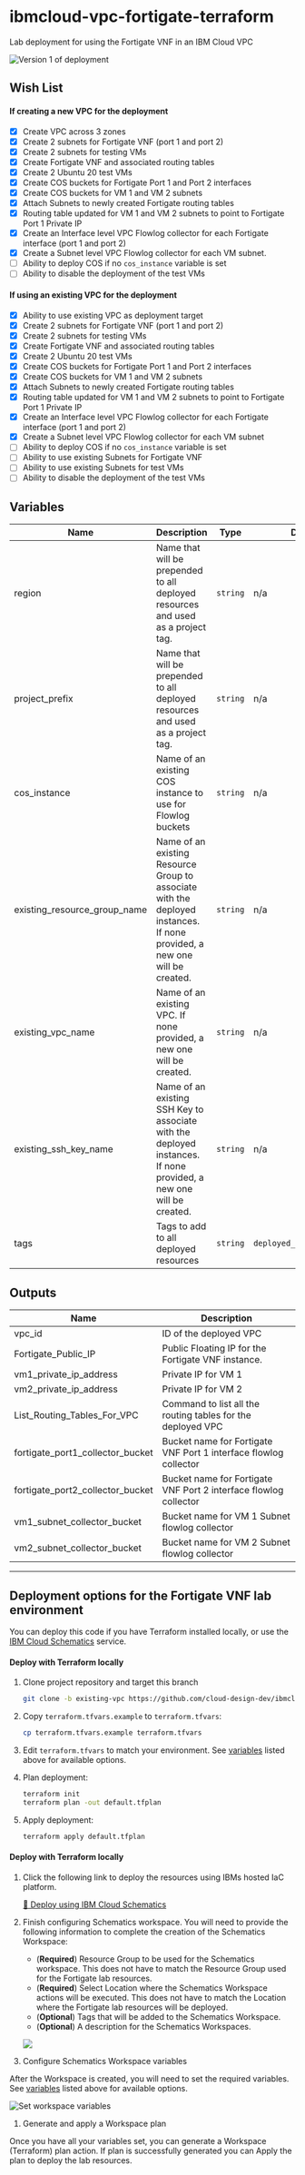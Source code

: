 # ibmcloud-vpc-fortigate-terraform
Lab deployment for using the Fortigate VNF in an IBM Cloud VPC

![Version 1 of deployment](https://dsc.cloud/quickshare/fortigate-single-zone-v1.png)

## Wish List

#### If creating a new VPC for the deployment

- [x] Create VPC across 3 zones
- [x] Create 2 subnets for Fortigate VNF (port 1 and port 2)
- [x] Create 2 subnets for testing VMs
- [x] Create Fortigate VNF and associated routing tables 
- [x] Create 2 Ubuntu 20 test VMs
- [x] Create COS buckets for Fortigate Port 1 and Port 2 interfaces
- [x] Create COS buckets for VM 1 and VM 2 subnets
- [x] Attach Subnets to newly created Fortigate routing tables
- [x] Routing table updated for VM 1 and VM 2 subnets to point to Fortigate Port 1 Private IP
- [x] Create an Interface level VPC Flowlog collector for each Fortigate interface (port 1 and port 2)
- [x] Create a Subnet level VPC Flowlog collector for each VM subnet.
- [ ] Ability to deploy COS if no `cos_instance` variable is set 
- [ ] Ability to disable the deployment of the test VMs

#### If using an existing VPC for the deployment

- [x] Ability to use existing VPC as deployment target
- [x] Create 2 subnets for Fortigate VNF (port 1 and port 2)
- [x] Create 2 subnets for testing VMs
- [x] Create Fortigate VNF and associated routing tables 
- [x] Create 2 Ubuntu 20 test VMs
- [x] Create COS buckets for Fortigate Port 1 and Port 2 interfaces
- [x] Create COS buckets for VM 1 and VM 2 subnets
- [x] Attach Subnets to newly created Fortigate routing tables
- [x] Routing table updated for VM 1 and VM 2 subnets to point to Fortigate Port 1 Private IP
- [x] Create an Interface level VPC Flowlog collector for each Fortigate interface (port 1 and port 2)
- [x] Create a Subnet level VPC Flowlog collector for each VM subnet
- [ ] Ability to deploy COS if no `cos_instance` variable is set
- [ ] Ability to use existing Subnets for Fortigate VNF
- [ ] Ability to use existing Subnets for test VMs
- [ ] Ability to disable the deployment of the test VMs

## Variables

| Name | Description | Type | Default | Required |
|------|-------------|------|---------|:--------:|
| region | Name that will be prepended to all deployed resources and used as a project tag. | `string` | n/a | yes |
| project\_prefix | Name that will be prepended to all deployed resources and used as a project tag. | `string` | n/a | yes |
| cos\_instance | Name of an existing COS instance to use for Flowlog buckets | `string` | n/a | yes |
| existing\_resource\_group\_name | Name of an existing Resource Group to associate with the deployed instances. If none provided, a new one will be created. | `string` | n/a | no |
| existing\_vpc\_name | Name of an existing VPC. If none provided, a new one will be created. | `string` | n/a | no |
| existing\_ssh\_key\_name | Name of an existing SSH Key to associate with the deployed instances. If none provided, a new one will be created. | `string` | n/a | no |
| tags | Tags to add to all deployed resources | `string` | `deployed_from:terraform` | no |

## Outputs

| Name | Description |
|------|-------------|
| vpc\_id | ID of the deployed VPC |
| Fortigate\_Public\_IP | Public Floating IP for the Fortigate VNF instance. |
| vm1\_private\_ip\_address| Private IP for VM 1 |
| vm2\_private\_ip\_address | Private IP for VM 2 | 
| List\_Routing\_Tables\_For\_VPC | Command to list all the routing tables for the deployed VPC | 
| fortigate\_port1\_collector\_bucket | Bucket name for Fortigate VNF Port 1 interface flowlog collector |
| fortigate\_port2\_collector\_bucket | Bucket name for Fortigate VNF Port 2 interface flowlog collector |
| vm1\_subnet\_collector\_bucket | Bucket name for VM 1 Subnet flowlog collector |
| vm2\_subnet\_collector\_bucket | Bucket name for VM 2 Subnet flowlog collector |

---

## Deployment options for the Fortigate VNF lab environment

You can deploy this code if you have Terraform installed locally, or use the [IBM Cloud Schematics]() service.

#### Deploy with Terraform locally

1. Clone project repository and target this branch

    ```sh
    git clone -b existing-vpc https://github.com/cloud-design-dev/ibmcloud-vpc-fortigate-terraform.git
    ```

1. Copy `terraform.tfvars.example` to `terraform.tfvars`:

   ```sh
   cp terraform.tfvars.example terraform.tfvars
   ```

1. Edit `terraform.tfvars` to match your environment. See [variables](#variables) listed above for available options.
1. Plan deployment:

   ```sh
   terraform init
   terraform plan -out default.tfplan
   ```

1. Apply deployment:

   ```sh
   terraform apply default.tfplan
   ```

#### Deploy with Terraform locally

1. Click the following link to deploy the resources using IBMs hosted IaC platform.

    [:beginner: Deploy using IBM Cloud Schematics](https://cloud.ibm.com/schematics/workspaces/create?repository=https://github.com/cloud-design-dev/ibmcloud-vpc-fortigate-terraform/tree/existing-vpc&terraform_version=terraform_v1.0&workspace_name=fortigate-vnf-lab-workspace)

1. Finish configuring Schematics workspace. You will need to provide the following information to complete the creation of the Schematics Workspace:

    - (**Required**) Resource Group to be used for the Schematics workspace. This does not have to match the Resource Group used for the Fortigate lab resources.
    - (**Required**) Select Location where the Schematics Workspace actions will be executed. This does not have to match the Location where the Fortigate lab resources will be deployed.
    - (**Optional**) Tags that will be added to the Schematics Workspace.
    - (**Optional**) A description for the Schematics Workspaces.

    ![](images/configure.png)

1. Configure Schematics Workspace variables

After the Workspace is created, you will need to set the required variables. See [variables](#variables) listed above for available options.

![Set workspace variables](images/edit-vars.png)

1. Generate and apply a Workspace plan

Once you have all your variables set, you can generate a Workspace (Terraform) plan action. If plan is successfully generated you can Apply the plan to deploy the lab resources.